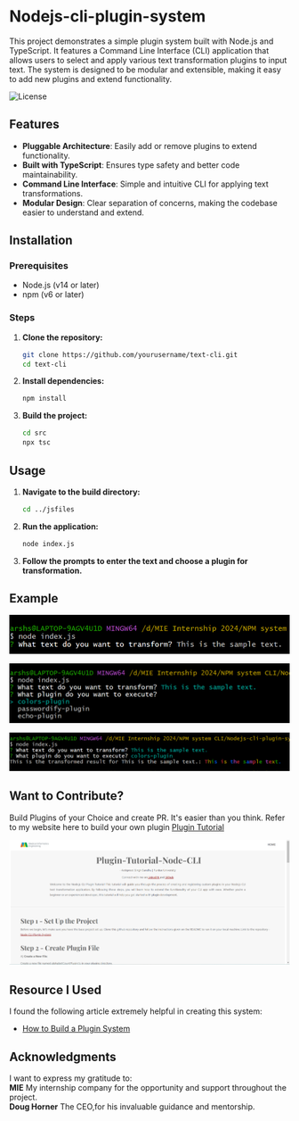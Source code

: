 # Nodejs-cli-plugin-system
This project demonstrates a simple plugin system built with Node.js and TypeScript. It features a Command Line Interface (CLI) application that allows users to select and apply various text transformation plugins to input text. The system is designed to be modular and extensible, making it easy to add new plugins and extend functionality.

![License](https://img.shields.io/badge/license-MIT-green)

## Features

- **Pluggable Architecture**: Easily add or remove plugins to extend functionality.
- **Built with TypeScript**: Ensures type safety and better code maintainability.
- **Command Line Interface**: Simple and intuitive CLI for applying text transformations.
- **Modular Design**: Clear separation of concerns, making the codebase easier to understand and extend.

## Installation

### Prerequisites

- Node.js (v14 or later)
- npm (v6 or later)

### Steps

1. **Clone the repository:**

    ```bash
    git clone https://github.com/yourusername/text-cli.git
    cd text-cli
    ```

2. **Install dependencies:**

    ```bash
    npm install
    ```

3. **Build the project:**

    ```bash
    cd src
    npx tsc
    ```

## Usage

1. **Navigate to the build directory:**

    ```bash
    cd ../jsfiles
    ```

2. **Run the application:**

    ```bash
    node index.js
    ```

3. **Follow the prompts to enter the text and choose a plugin for transformation.**

## Example
![Refer to this image](images/img3.png)

![Refer to this image](images/img1.png)

![Refer to this image](images/img2.png)

## Want to Contribute?
Build Plugins of your Choice and create PR. It's easier than you think.
Refer to my website here to build your own plugin
[Plugin Tutorial](https://arshssandhu.github.io/Nodejs-cli-plugin-system/free-5345802.webadorsite.com/index.html)

![Refer to this image](images/imageX.png)

## Resource I Used 

I found the following article extremely helpful in creating this system:
- [How to Build a Plugin System](https://stateful.com/blog/build-a-plugin-system-with-node)

## Acknowledgments

I want to express my gratitude to: <br>
**MIE**  My internship company for the opportunity and support throughout the project. <br>
**Doug Horner** The CEO,for his invaluable guidance and mentorship.<br>






